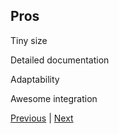 ## Pros

Tiny size

Detailed documentation

Adaptability

Awesome integration

<a href="/pageTwo" class="button">Previous</a> | <a href="/pageFour" class="button">Next</a>
